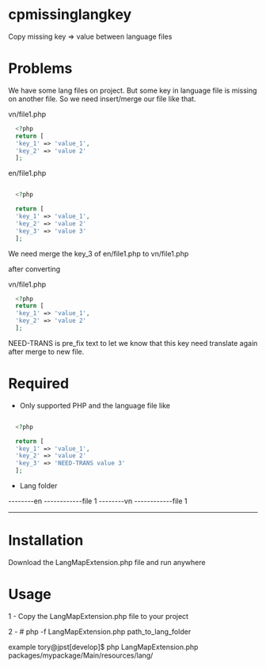# cpmissinglangkey
Copy missing key => value between language files

# Problems

We have some lang files on project. But some key in language file is missing on another file. So we need insert/merge our file like that.

vn/file1.php
```php
  <?php
  return [
  'key_1' => 'value_1',
  'key_2' => 'value 2'
  ];
 ```

en/file1.php

```php

  <?php

  return [
  'key_1' => 'value_1',
  'key_2' => 'value 2'
  'key_3' => 'value 3'
  ];
 ```

We need merge the key_3 of en/file1.php to vn/file1.php

after converting

vn/file1.php
```php
  <?php
  return [
  'key_1' => 'value_1',
  'key_2' => 'value 2'
  ];
 ```
 NEED-TRANS is pre_fix text to let we know that this key need translate again after merge to new file.

# Required
- Only supported PHP and the language file like
```php

  <?php

  return [
  'key_1' => 'value_1',
  'key_2' => 'value 2'
  'key_3' => 'NEED-TRANS value 3'
  ];
 ```

- Lang folder
<lang folder>
--------en
------------file 1
--------vn
------------file 1

-------------------------

# Installation
Download the LangMapExtension.php file and run anywhere

# Usage

1 - Copy the LangMapExtension.php file to your project

2 - # php -f LangMapExtension.php path_to_lang_folder

example
tory@jpst[develop]$ php LangMapExtension.php  packages/mypackage/Main/resources/lang/
